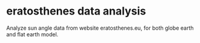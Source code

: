 eratosthenes data analysis
==========================

Analyze sun angle data from website eratosthenes.eu, for both globe earth and flat earth model.